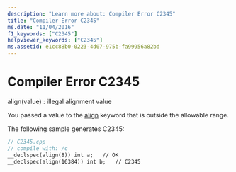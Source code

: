 ```yaml
---
description: "Learn more about: Compiler Error C2345"
title: "Compiler Error C2345"
ms.date: "11/04/2016"
f1_keywords: ["C2345"]
helpviewer_keywords: ["C2345"]
ms.assetid: e1cc88b0-0223-4d07-975b-fa99956a82bd
---
```

# Compiler Error C2345

align(value) : illegal alignment value

You passed a value to the [align](../../cpp/align-cpp.md) keyword that is outside the allowable range.

The following sample generates C2345:

```cpp
// C2345.cpp
// compile with: /c
__declspec(align(8)) int a;   // OK
__declspec(align(16384)) int b;   // C2345
```
